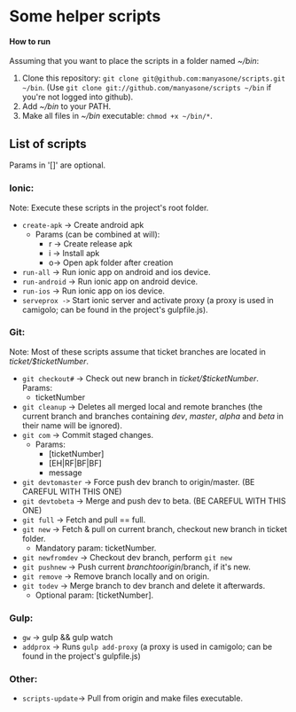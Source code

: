 # Some helper scripts

#### How to run

Assuming that you want to place the scripts in a folder named _~/bin_:

1. Clone this repository: ```git clone git@github.com:manyasone/scripts.git ~/bin```.
	(Use ```git clone git://github.com/manyasone/scripts ~/bin``` if you're not logged into github).
2. Add _~/bin_ to your PATH.
3. Make all files in _~/bin_ executable: ```chmod +x ~/bin/*```.

## List of scripts
Params in '[]' are optional.

### Ionic:
Note: Execute these scripts in the project's root folder.
- ```create-apk``` -> Create android apk
    - Params (can be combined at will):
        - r -> Create release apk
        - i -> Install apk
        - o-> Open apk folder after creation
- ```run-all``` -> Run ionic app on android and ios device.
- ```run-android``` -> Run ionic app on android device.
- ```run-ios``` -> Run ionic app on ios device.
- ```serveprox ->``` Start ionic server and activate proxy (a proxy is used in camigolo; can be found in the project's gulpfile.js).

### Git:
Note: Most of these scripts assume that ticket branches are located in _ticket/$ticketNumber_.

- ```git checkout#``` -> Check out new branch in _ticket/$ticketNumber_. Params:
    - ticketNumber
- ```git cleanup``` -> Deletes all merged local and remote branches (the current branch and branches containing _dev_, _master_, _alpha_ and _beta_ in their name will be ignored).
- ```git com``` -> Commit staged changes.
    - Params:
        - [ticketNumber]
        - [EH|RF|BF|BF]
        - message
- ```git devtomaster``` -> Force push dev branch to origin/master. (BE CAREFUL WITH THIS ONE)
- ```git devtobeta``` -> Merge and push dev to beta. (BE CAREFUL WITH THIS ONE)
- ```git full``` -> Fetch and pull == full.
- ```git new``` -> Fetch & pull on current branch, checkout new branch in ticket folder.
    - Mandatory param: ticketNumber.
- ```git newfromdev``` -> Checkout dev branch, perform ```git new```
- ```git pushnew``` -> Push current $branch to origin/$branch, if it's new.
- ```git remove``` -> Remove branch locally and on origin.
- ```git todev``` -> Merge branch to dev branch and delete it afterwards.
    - Optional param: [ticketNumber].

### Gulp:
- ```gw``` -> gulp && gulp watch
- ```addprox``` -> Runs ```gulp add-proxy``` (a proxy is used in camigolo; can be found in the project's gulpfile.js)

### Other:
- ```scripts-update```-> Pull from origin and make files executable.



